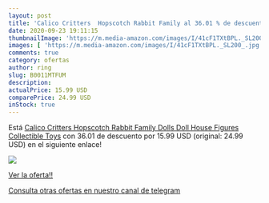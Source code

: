 ```yaml
---
layout: post
title: 'Calico Critters  Hopscotch Rabbit Family al 36.01 % de descuento'
date: 2020-09-23 19:11:15
thumbnailImage: 'https://m.media-amazon.com/images/I/41cF1TXtBPL._SL200_.jpg'
images: [ 'https://m.media-amazon.com/images/I/41cF1TXtBPL._SL200_.jpg' ]
comments: true
category: ofertas
author: ring
slug: B0011MTFUM
description:
actualPrice: 15.99 USD
comparePrice: 24.99 USD
inStock: true
---
```


Está [Calico Critters  Hopscotch Rabbit Family  Dolls  Doll House Figures  Collectible Toys](https://www.amazon.com/dp/B0011MTFUM/?tag=redken08-20) con 36.01 de descuento por 15.99 USD (original: 24.99 USD) en el siguiente enlace!

[![](https://m.media-amazon.com/images/I/41cF1TXtBPL._SL200_.jpg)](https://www.amazon.com/dp/B0011MTFUM/?tag=redken08-20)

[Ver la oferta!!](https://www.amazon.com/dp/B0011MTFUM/?tag=redken08-20)

[Consulta otras ofertas en nuestro canal de telegram](https://t.me/s/ofertas25)
